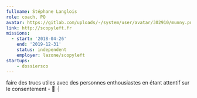 ```yaml
---
fullname: Stéphane Langlois
role: coach, PO
avatar: https://gitlab.com/uploads/-/system/user/avatar/302910/munny.png
link: http://scopyleft.fr
missions:
  - start: '2018-04-26'
    end: '2019-12-31'
    status: independent
    employer: lazone/scopyleft
startups:
    - dossiersco
---
```

faire des trucs utiles avec des personnes enthousiastes en étant attentif sur le consentement - 🐾
·|

